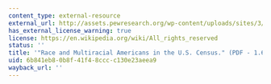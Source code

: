 ```yaml
---
content_type: external-resource
external_url: http://assets.pewresearch.org/wp-content/uploads/sites/3/2015/06/2015-06-11_multiracial-in-america_final-updated.pdf
has_external_license_warning: true
license: https://en.wikipedia.org/wiki/All_rights_reserved
status: ''
title: '"Race and Multiracial Americans in the U.S. Census." (PDF - 1.6MB)'
uid: 6b841eb8-0b8f-41f4-8ccc-c130e23aeea9
wayback_url: ''
---
```

